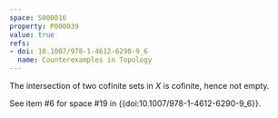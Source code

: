 ```yaml
---
space: S000016
property: P000039
value: true
refs:
- doi: 10.1007/978-1-4612-6290-9_6
  name: Counterexamples in Topology
---
```


The intersection of two cofinite sets in $X$ is cofinite, hence not empty.

See item #6 for space #19 in {{doi:10.1007/978-1-4612-6290-9_6}}.
